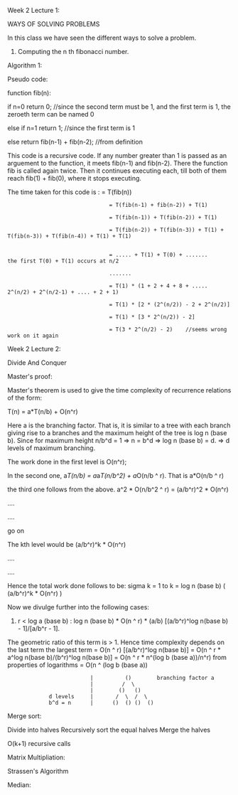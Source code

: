 Week 2 Lecture 1:

WAYS OF SOLVING PROBLEMS

In this class we have seen the different ways to solve a problem.

1. Computing the n th fibonacci number.

Algorithm 1: 

Pseudo code:

function fib(n):

  if n=0 return 0;    //since the second term must be 1, and the first term is 1, the zeroeth term can be named 0
  
  else if n=1 return 1;   //since the first term is 1
  
  else return fib(n-1) + fib(n-2);   //from definition
  

This code is a recursive code. If any number greater than 1 is passed as an arguement to the function, it meets fib(n-1) and fib(n-2). There the function fib is called again twice. Then it continues executing each, till both of them reach fib(1) + fib(0), where it stops executing. 

The time taken for this code is :   = T(fib(n)) 
                                    
                                    = T(fib(n-1) + fib(n-2)) + T(1) 
                                    
                                    = T(fib(n-1)) + T(fib(n-2)) + T(1)
                                    
                                    = T(fib(n-2)) + T(fib(n-3)) + T(1) + T(fib(n-3)) + T(fib(n-4)) + T(1) + T(1)
                                    
                                    
                                    = ..... + T(1) + T(0) + .......         the first T(0) + T(1) occurs at n/2
                                    
                                    .......
                                    
                                    = T(1) * (1 + 2 + 4 + 8 + ..... 2^(n/2) + 2^(n/2-1) + .... + 2 + 1)
                                    
                                    = T(1) * [2 * (2^(n/2)) - 2 + 2^(n/2)]
                                    
                                    = T(1) * [3 * 2^(n/2)) - 2]
                                    
                                    = T(3 * 2^(n/2) - 2)    //seems wrong work on it again
                                    
                                    
                                    












Week 2 Lecture 2:

Divide And Conquer

Master's proof:

Master's theorem is used to give the time complexity of recurrence relations of the form:

T(n) = a*T(n/b) + O(n^r)

Here a is the branching factor. That is, it is similar to a tree with each branch giving rise to a branches and the maximum height of the tree is log n (base b). Since for maximum height n/b^d = 1 => n = b^d => log n (base b) = d. => d levels of maximum branching.

The work done in the first level is O(n^r);

In the second one, a*T(n/b) = a*a*T(n/b^2) + a*O(n/b ^ r). That is a*O(n/b ^ r)

the third one follows from the above. a^2 * O(n/b^2 ^ r) = (a/b^r)^2 * O(n^r)

....

....

go on

The kth level would be (a/b^r)^k * O(n^r)

....

....

Hence the total work done follows to be: sigma k = 1 to k = log n (base b) ( (a/b^r)^k * O(n^r) )

Now we divulge further into the following cases:

1) r < log a (base b) : log n (base b) * O(n ^ r) * (a/b) [(a/b^r)^log n(base b) - 1]/[a/b^r - 1].

The geometric ratio of this term is > 1. Hence time complexity depends on the last term the largest term 
                                       = O(n ^ r) [(a/b^r)^log n(base b)]
                                       = O(n ^ r * a^log n(base b)/(b^r)^log n(base b)]
                                       = O(n ^ r * n^(log b (base a))/n^r)    from properties of logarithms
                                       = O(n ^ (log b (base a))



                              |          ()        branching factor a
                              |         /  \
                              |        ()   ()
                 d levels     |       /  \  /  \
                 b^d = n      |      ()  () ()  ()
                                    


Merge sort:

Divide into halves
Recursively sort the equal halves
Merge the halves

O(k+1) recursive calls

Matrix Multipliation:

Strassen's Algorithm

Median:



